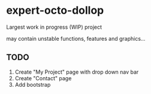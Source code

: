 # expert-octo-dollop

Largest work in progress (WIP) project

may contain unstable functions, features and graphics...

## TODO

1) Create "My Project" page with drop down nav bar
2) Create "Contact" page
3) Add bootstrap
